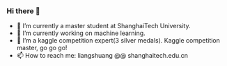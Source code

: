 ### Hi there 👋

<!--
**deeeeeeplearning/deeeeeeplearning** is a ✨ _special_ ✨ repository because its `README.md` (this file) appears on your GitHub profile.

Here are some ideas to get you started:

- 🔭 I’m currently a master student at ShanghaiTech university.
- 🌱 I’m currently working on machine learning.
- 🤔 I’m a kaggle competition expert(3 silver medals). Kaggle competition master go go go!
- 📫 How to reach me: liangshuang@shanghaitech.edu.cn
-->
- 🔭 I’m currently a master student at ShanghaiTech University.
- 🌱 I’m currently working on machine learning.
- 🤔 I’m a kaggle competition expert(3 silver medals). Kaggle competition master, go go go!
- 📫 How to reach me: liangshuang @@ shanghaitech.edu.cn

